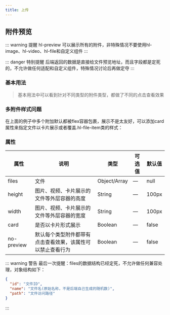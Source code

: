 ```yaml
---
title: 上传
---
```


## 附件预览

::: warning 提醒
hl-preview 可以展示所有的附件，非特殊情况不要使用hl-image、hl-video、hl-file和自定义组件
:::

::: danger 特别提醒
后端返回的数据是直接给文件预览地址，而且字段都是定死的，不允许做任何适配和自定义组件，特殊情况讨论后再做定夺
:::

### 基本用法

<hl-demo-preview/>

> 基本用法中可以看到针对不同类型的附件类型，都做了不同的点击查看效果

### 多附件样式问题

在上面的例子中多个附加默认都被flex容器包裹，展示不是太友好，可以添加card属性来指定文件以卡片展示或者覆盖.hl-file-item类的样式：
<hl-demo-preview-mul/>

### 属性

| 属性       | 说明                                                       | 类型         | 可选值 | 默认值 |
| ---------- | ---------------------------------------------------------- | ------------ | ------ | ------ |
| files      | 文件                                                       | Object/Array | —      | null   |
| height     | 图片、视频、卡片展示的文件等外层容器的高度                 | String       | —      | 100px  |
| width      | 图片、视频、卡片展示的文件等外层容器的宽度                 | String       | —      | 100px  |
| card       | 是否以卡片形式展示                                         | Boolean      | —      | false  |
| no-preview | 默认每个类型附件都带有点击查看效果，该属性可以禁止查看行为 | Boolean      | —      | false  |

::: warning 警告
最后一次提醒：files的数据结构已经定死，不允许做任何兼容处理，对象结构如下：

```json
{
  "id": "文件ID",
  "name": "文件名(原始名称，不是后端自己生成的随机数)",
  "path": "文件访问路径"
}
```

:::
